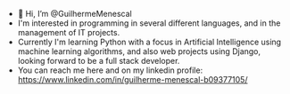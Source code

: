 - 👋 Hi, I’m @GuilhermeMenescal
- I'm interested in programming in several different languages, and in the management of IT projects.
- Currently I'm learning Python with a focus in Artificial Intelligence using machine learning algorithms, and also web projects using Django, 
looking forward to be a full stack developer.
- You can reach me here and on my linkedin profile:
https://www.linkedin.com/in/guilherme-menescal-b09377105/

<!---
GuilhermeMenescal/GuilhermeMenescal is a ✨ special ✨ repository because its `README.md` (this file) appears on your GitHub profile.
You can click the Preview link to take a look at your changes.
--->
